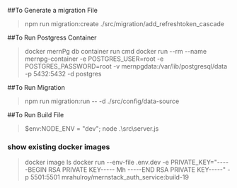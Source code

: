 ##To Generate a migration File

> npm run migration:create ./src/migration/add_refreshtoken_cascade

##To Run Postgress Container

> docker mernPg db container run cmd
> docker run --rm --name mernpg-container -e POSTGRES_USER=root -e POSTGRES_PASSWORD=root -v mernpgdata:/var/lib/postgresql/data -p 5432:5432 -d postgres

##To Run Migration

> npm run migration:run -- -d ./src/config/data-source

##To Run Build File

> $env:NODE_ENV = "dev"; node .\src\server.js

### show existing docker images
> docker image ls
docker run --env-file .env.dev -e PRIVATE_KEY="-----BEGIN RSA PRIVATE KEY-----
Mh
-----END RSA PRIVATE KEY-----" -p 5501:5501 mrahulroy/mernstack_auth_service:build-19